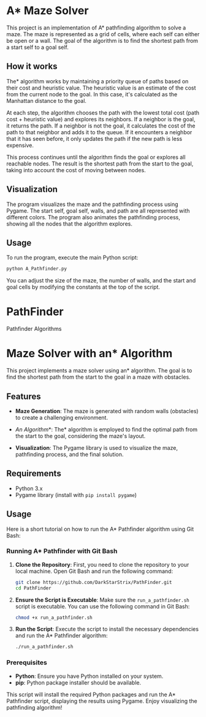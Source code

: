 # A* Maze Solver

This project is an implementation of A* pathfinding algorithm to solve a maze. The maze is represented as a grid of cells, where each self can either be open or a wall. The goal of the algorithm is to find the shortest path from a start self to a goal self.

## How it works

The* algorithm works by maintaining a priority queue of paths based on their cost and heuristic value. 
The heuristic value is an estimate of the cost from the current node to the goal. In this case, it's calculated as the Manhattan distance to the goal.

At each step, the algorithm chooses the path with the lowest total cost (path cost + heuristic value) and explores its neighbors. 
If a neighbor is the goal, it returns the path. If a neighbor is not the goal, it calculates the cost of the path to that neighbor and adds it to the queue. If it encounters a neighbor that it has seen before, it only updates the path if the new path is less expensive.

This process continues until the algorithm finds the goal or explores all reachable nodes. The result is the shortest path from the start to the goal, taking into account the cost of moving between nodes.

## Visualization

The program visualizes the maze and the pathfinding process using Pygame. The start self, goal self, walls, and path are all represented with different colors. The program also animates the pathfinding process, showing all the nodes that the algorithm explores.

## Usage

To run the program, execute the main Python script:

```bash
python A_Pathfinder.py
```

You can adjust the size of the maze, the number of walls, and the start and goal cells by modifying the constants at the top of the script.


# PathFinder
Pathfinder Algorithms 

# Maze Solver with an* Algorithm

This project implements a maze solver using an* algorithm.
The goal is to find the shortest path from the start to the goal in a maze with obstacles.

## Features

- **Maze Generation**: The maze is generated with random walls (obstacles) to create a challenging environment.

- **An* Algorithm**: The* algorithm is employed to find the optimal path from the start to the goal, considering the maze's layout.

- **Visualization**: The Pygame library is used to visualize the maze, pathfinding process, and the final solution.

## Requirements

- Python 3.x
- Pygame library (install with `pip install pygame`)

## Usage
Here is a short tutorial on how to run the A* Pathfinder algorithm using Git Bash:

### Running A* Pathfinder with Git Bash

1. **Clone the Repository**:
   First, you need to clone the repository to your local machine. Open Git Bash and run the following command:
   ```bash
   git clone https://github.com/DarkStarStrix/PathFinder.git
   cd PathFinder
   ```

2. **Ensure the Script is Executable**:
   Make sure the `run_a_pathfinder.sh` script is executable. You can use the following command in Git Bash:
   ```bash
   chmod +x run_a_pathfinder.sh
   ```

3. **Run the Script**:
   Execute the script to install the necessary dependencies and run the A* Pathfinder algorithm:
   ```bash
   ./run_a_pathfinder.sh
   ```

### Prerequisites

- **Python**: Ensure you have Python installed on your system.
- **pip**: Python package installer should be available.

This script will install the required Python packages and run the A* Pathfinder script, displaying the results using Pygame. Enjoy visualizing the pathfinding algorithm!

